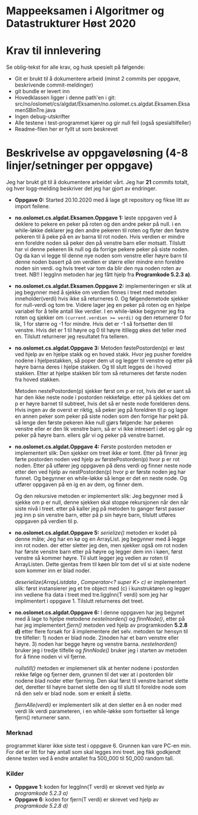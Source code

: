 # Mappeeksamen i Algoritmer og Datastrukturer Høst 2020

# Krav til innlevering

Se oblig-tekst for alle krav, og husk spesielt på følgende:

* Git er brukt til å dokumentere arbeid (minst 2 commits per oppgave, beskrivende commit-meldinger)	
* git bundle er levert inn
* Hovedklassen ligger i denne path'en i git: src/no/oslomet/cs/algdat/Eksamen/no.oslomet.cs.algdat.Eksamen.EksamenSBinTre.java
* Ingen debug-utskrifter
* Alle testene i test-programmet kjører og gir null feil (også spesialtilfeller)
* Readme-filen her er fyllt ut som beskrevet


# Beskrivelse av oppgaveløsning (4-8 linjer/setninger per oppgave)

Jeg har brukt git til å dokumentere arbeidet vårt. Jeg har **21** commits totalt, og hver logg-melding beskriver det jeg har gjort av endringer.
* **Oppgave 0:** Started 20.10.2020  med å lage git repository og fikse litt av import feilene.

* **no.oslomet.cs.algdat.Eksamen.Oppgave 1:** løste oppgaven ved å deklere to pekere en peker på roten og den andre peker på null.
 i en while-løkke deklarer jeg den andre pekeren til roten og flyter den føstre pekeren til å peke på en av barna til rot noden.
  Hvis verdien er mindre enn foreldre noden så peker den på venstre barn eller motsatt.
   Tilslutt har vi denne pekeren lik null og da forrige pekere peker på siste noden.
    Og da kan vi legge til denne nye noden som venstre eller 
    høyre barn til denne noden basert på om verdien er større eller mindre 
    enn foreldre noden sin verdi. og hvis treet var tom da blir den nya noden roten av treet. 
    NB!! I leggInn metoden har jeg fått hjelp fra **Programkode 5.2.3 a)**.

* **no.oslomet.cs.algdat.Eksamen.Oppgave 2:** implementeringen er slik at
jeg begynner med å sjekke om verdien finnes i treet med metoden inneholder(verdi) hvis ikke så returneres 0. Og følgendemetode sjekker for null-verdi og tom tre. Videre lager jeg en peker på roten og en hjelpe variabel for å telle antall like verdier. I en while-løkke begynner jeg fra roten og sjekker om `(current.verdien >= verdi)` og den returnerer 0 for lik, 1 for større og -1 for mindre. Hvis det er -1 så fortsetter den til venstre. Hvis det er 1 til høyre og 0 til høyre itillegg økes det teller med en. Tilslutt returnerer jeg resultatet fra telleren.      

* **no.oslomet.cs.algdat.Oppgave 3:** Metoden føstePostorden(p) er løst ved hjelp av en hjelpe stakk og en hoved stakk.
Hvor jeg pusher foreldre nodene i hjelpestakken, så poper dem ut og legger til venstre og etter på høyre barna deres i hjelpe stakken. Og til slutt legges de 
i hoved stakken. Etter at hjelpe stakken blir tom så returneres det første noden fra hoved stakken.

    Metoden nestePostorden(p) sjekker først om p er rot, hvis det er sant så har den ikke neste node i postorden rekkefølge.
    etter på sjekkes det om p er høyre barnet til subtreet, hvis det så er neste node forelderen dens.
    Hvis ingen av de overst er riktig, så peker jeg på foreldren til p og lager en annen peker som peker på siste noden som den forrige har pekt på.
    så lenge den første pekeren ikke null gjørs følgende: 
    har pekeren venstre eller er den lik venstre barn, så er vi ikke intresert i det og går og peker på høyre barn.
    ellers går vi og peker på venstre barnet.

* **no.oslomet.cs.algdat.Oppgave 4:** Første postorden metoden er implementert slik: Den sjekker om treet ikke er tomt. Etter på finner jeg 
førte postorden noden ved hjelp av førstePostorden(p) hvor p er rot noden. Etter på utfører jeg oppgaven på dens verdi og finner neste node etter den ved hjelp
av nestPostorden(p) hvor p er første noden jeg har funnet. Og begynner en while-løkke så lenge er det en neste node. Og utfører oppgaven på en ig en av dem, og finner dem.

    Og den rekursive metoden er implementert slik: Jeg begynner med å sjekke om p er null, denne sjekken skal stoppe rekursjonen når den når siste nivå i treet.
    etter på kaller jeg på metoden to ganger først passer jeg inn p sin venstre barn, etter på p sin høyre barn, tilslutt utføres oppgaven på verdien til p.

* **no.oslomet.cs.algdat.Oppgave 5:** *serielize()* metoden er kodet på denne måte; Jeg har en kø og en ArrayList. jeg begynner med å legge inn rot noden.
der etter sletter jeg den, men sjekker også om rot noden har første venstre barn etter på høyre og legger dem inn i køen, først venstre så kommer høyre.
Til slutt legger jeg vedien av roten til ArrayListen. Dette gjentas frem til køen blir tom det vil si at siste nodene som kommer inn er blad noder. 

    *deserielize(ArrayList<K>data , Comperator<? super K> c)* er implementert slik: først instansierer jeg et tre object med (c) i kunstruktøren og 
    legger inn vediene fra data i treet med tre.liggInn(T verdi) som jeg har implimentert i oppgave  1.
    Tilslutt returneres det treet.

* **no.oslomet.cs.algdat.Oppgave 6:** I denne oppgaven har jeg begynet med å lage to hjelpe metodene *nesteInorden()* og *finnNode()*,
 etter på har jeg implementert *fjern()* metoden ved hjelp av programkoden **5.2.8 d)** etter flere forsøk for å implementere det selv.
 metoden tar hensyn til tre tilfeller: 1) noden er blad node. 2)noden har et barn venstre eller høyre. 3) noden har begge høyre og venstre barna.
 *nesteInorden()* bruker jeg i tredje tilfelle og *finnNode()* bruker jeg i starten av  metoden for å finne noden vi vil fjerne.
 
     *nullstill()* metoden er implemenert slik at henter nodene i postorden rekke følge og fjerner dem, grunnen til det vær at i postorden blir nodene blad noder etter
     fjerning. Den skal først til venstre barnet slette det, deretter til høyre barnet slette den og til slutt til foreldre node som nå den selv er blad node.
     som er enkelt å slette.
     
     *fjernAlle(verdi)* er implementert slik at den sletter en å en noder med verdi lik verdi parameteren, i en while-løkke som fortsetter så lenge fjern() returnerer sann.    

### Merknad 
programmet klarer ikke siste test i oppgave 6. Grunnen kan vare PC-en min. For det er litt for høy antall som skal legges inni treet.
jeg fikk godkjendt denne testen ved å endre antallet fra 500_000 til 50_000 random tall.

### Kilder
* **Oppgave 1**: koden for leggInn(T verdi) er skrevet ved hjelp av *programkode 5.2.3 a)*
* **Oppgave 6**: koden for fjern(T verdi) er skrevet ved hjelp av *programkode 5.2.8 d)*  
